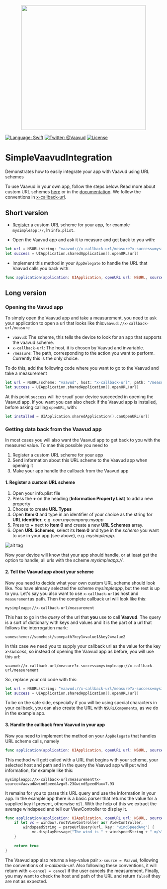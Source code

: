 <h3 align="center">
  <a href="https://www.vaavud.com">
    <img src="http://vaavud.com/brand/Vaavud_logo_vertical_RGB.png" width="400" />
    <br />
  </a>
</h3>

[![Language: Swift](https://img.shields.io/badge/language-swift-orange.svg)](https://developer.apple.com/swift/)
[![Twitter: @Vaavud](https://img.shields.io/badge/contact-%40Vaavud-blue.svg)](https://twitter.com/Vaavud)
[![License](http://img.shields.io/badge/license-MIT-green.svg?style=flat)](https://github.com/vaavud/integration/blob/master/LICENSE)

# SimpleVaavudIntegration

Demonstrates how to easily integrate your app with Vaavud using URL schemes

To use Vaavud in your own app, follow the steps below. Read more about custom URL schemes [here](http://iosdevelopertips.com/cocoa/launching-your-own-application-via-a-custom-url-scheme.html "iOS Developer Tips") or in the [documentation](https://developer.apple.com/library/ios/documentation/iPhone/Conceptual/iPhoneOSProgrammingGuide/Inter-AppCommunication/Inter-AppCommunication.html "Inter-app communication"). We follow the conventions in [x-callback-url](http://x-callback-url.com/ "x-callback-url website").

## Short version

- [Register](http://iosdevelopertips.com/cocoa/launching-your-own-application-via-a-custom-url-scheme.html "iOS Developer Tips") a custom URL scheme for your app, for example ```mysimpleapp://```, in ```info.plist```.

- Open the Vaavud app and ask it to measure and get back to you with:
```swift
let url = NSURL(string: "vaavud://x-callback-url/measure?x-success=mysimpleapp://x-callback-url/measurement")!
let success = UIApplication.sharedApplication().openURL(url)
```

- Implement this method in your ```ÀppDelegate``` to handle the URL that Vaavud calls you back with:
```swift
func application(application: UIApplication, openURL url: NSURL, sourceApplication: String?, annotation: AnyObject?) -> Bool
```

## Long version

### Opening the Vavud app
To simply open the Vaavud app and take a measurement, you need to ask your application to open a url that looks like this:```vaavud://x-callback-url/measure```
 - ```vaavud```: The scheme, this tells the device to look for an app that supports the vaavud scheme.
 - ```x-callback-url```: The host, it is chosen by Vaavud and invariable.
 - ```/measure```: The path, corresponding to the action you want to perform. Currently this is the only choice.

To do this, add the following code where you want to go to the Vaavud and take a measurement
```swift
let url = NSURL(scheme: "vaavud", host: "x-callback-url", path: "/measure")!
let success = UIApplication.sharedApplication().openURL(url)
```
At this point ```success``` will be ```true```if your device succeeded in opening the Vaavud app. If you want you can also check if the Vaavud app is installed, before asking calling ```openURL```, with:

```swift
let installed = UIApplication.sharedApplication().canOpenURL(url)
```

### Getting data back from the Vaavud app

In most cases you will also want the Vaavud app to get back to you with the measured value. To mae this possible you need to

1. Register a custom URL scheme for your app
2. Send information about this URL scheme to the Vaavud app when opening it
3. Make your app handle the callback from the Vaavud app

#### 1. Register a custom URL scheme

1. Open your info.plist file
2. Press the **+** on the heading (**Information Property List**) to add a new property
3. Choose to create **URL Types**
4. Open **Item 0** and type in an identifier of your choice as the string for **URL identifier**, e.g. *com.mycompany.myapp*
5. Press to **+** next to **Item 0** and create a new **URL Schemes** array.
6. Open **URL Schemes**, select its **Item 0** and type in the *scheme* you want to use in your app (see above), e.g. *mysimpleapp*.

![alt tag](https://raw.githubusercontent.com/vaavud/integration/master/assets/PropertyListScreenshot.png)

Now your device will know that your app should handle, or at least get the option to handle, all urls with the scheme *mysimpleapp://*.

#### 2. Tell the Vaavud app about your scheme
Now you need to decide what your own custom URL scheme should look like. You have already selected the scheme *mysimpleapp*, but the rest is up to you. Let's say you also want to use ```x-callback-url```as host and ```measurement```as path. Then the complete callback url will look like this:

```
mysimpleapp://x-callback-url/measurement
```

This has to go in the *query* of the url that **you** use to call **Vaavud**. The query is a sort of dictionary with keys and values and it is the part of a url that follows the interrogation mark:
```
somescheme://somehost/somepath?key1=value1&key2=value2
```
In this case we need you to supply your callback url as the value for the key *x-success*, so instead of opening the Vaavud app as before, you will use this url:
```
vaavud://x-callback-url/measure?x-success=mysimpleapp://x-callback-url/measurement
```
So, replace your old code with this:

```swift
let url = NSURL(string: "vaavud://x-callback-url/measure?x-success=mysimpleapp://x-callback-url/measurement")!
let success = UIApplication.sharedApplication().openURL(url)
```

To be on the safe side, especially if you will be using special characters in your callback, you can also create the URL with ```NSURLComponents```, as we do in the example app.

#### 3. Handle the callback from Vaavud in your app
Now you need to implement the method on your ```ÀppDelegate``` that handles URL scheme calls, namely
```swift
func application(application: UIApplication, openURL url: NSURL, sourceApplication: String?, annotation: AnyObject?) -> Bool
```

This method will gett called with a URL that begins with your scheme, your selected host and path and in the query the Vaavud app will put wind information, for example like this:
```
mysimpleapp://x-callback-url/measurement?x-source=Vaavud&windSpeedAvg=5.23&windSpeedMax=7.93
```
It remains for you to parse this URL query and use the information in your app. In the example app there is a basic parser that returns the value for a supplied key if present, otherwise ```nil```. With the help of this we extract the average windspeed and tell our ViewController to display it.

```swift
func application(application: UIApplication, openURL url: NSURL, sourceApplication: String?, annotation: AnyObject?) -> Bool {
    if let vc = window?.rootViewController as? ViewController,
        windspeedString = parseUrlQuery(url, key: "windSpeedAvg") {
            vc.displayMessage("The wind is " + windspeedString + " m/s")
    }
    
    return true
}
```

The Vaavud app also returns a key-value pair ```x-source = Vaavud```, following the conventions of *x-callback-url*. Also following these conventions, it will return with ```x-cancel = cancel``` if the user cancels the measurement. Finally, you may want to check the host and path of the URL and return ```false```if they are not as expected.



